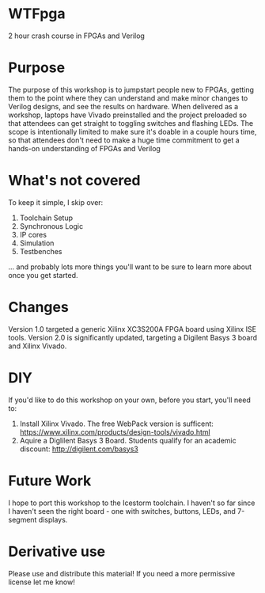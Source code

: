 WTFpga
======
2 hour crash course in FPGAs and Verilog

Purpose
=======
The purpose of this workshop is to jumpstart people new to FPGAs, getting them to the point where they can understand and make minor changes to Verilog designs, and see the results on hardware.
When delivered as a workshop, laptops have Vivado preinstalled and the project preloaded so that attendees can get straight to toggling switches and flashing LEDs.
The scope is intentionally limited to make sure it's doable in a couple hours time, so that attendees don't need to make a huge time commitment to get a hands-on understanding of FPGAs and Verilog

What's not covered
==================
To keep it simple, I skip over:
1. Toolchain Setup
2. Synchronous Logic
3. IP cores
4. Simulation
5. Testbenches

... and probably lots more things you'll want to be sure to learn more about once you get started.

Changes
=======
Version 1.0 targeted a generic Xilinx XC3S200A FPGA board using Xilinx ISE tools.
Version 2.0 is significantly updated, targeting a Digilent Basys 3 board and Xilinx Vivado.

DIY
===
If you'd like to do this workshop on your own, before you start, you'll need to:
1. Install Xilinx Vivado. The free WebPack version is sufficent: https://www.xilinx.com/products/design-tools/vivado.html
2. Aquire a Diglilent Basys 3 Board. Students qualify for an academic discount: http://digilent.com/basys3

Future Work
===========
I hope to port this workshop to the Icestorm toolchain. I haven't so far since I haven't seen the right board - one with switches, buttons, LEDs, and 7-segment displays.

Derivative use
==============
Please use and distribute this material! If you need a more permissive license let me know!
